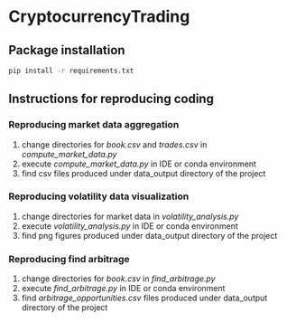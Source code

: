 # CryptocurrencyTrading

## Package installation
```bash
pip install -r requirements.txt
```

## Instructions for reproducing coding

### Reproducing market data aggregation
1. change directories for *book.csv* and *trades.csv* in *compute_market_data.py*
2. execute *compute_market_data.py* in IDE or conda environment
3. find csv files produced under data_output directory of the project

### Reproducing volatility data visualization
1. change directories for market data in *volatility_analysis.py*
2. execute *volatility_analysis.py* in IDE or conda environment
3. find png figures produced under data_output directory of the project

### Reproducing find arbitrage
1. change directories for *book.csv* in *find_arbitrage.py*
2. execute *find_arbitrage.py* in IDE or conda environment
3. find *arbitrage_opportunities.csv* files produced under data_output directory of the project
